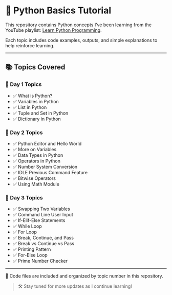 # 🐍 Python Basics Tutorial

This repository contains Python concepts I’ve been learning from the YouTube playlist: [Learn Python Programming](https://www.youtube.com/watch?v=QXeEoD0pB3E&list=PLsyeobzWxl7poL9JTVyndKe62ieoN-MZ3).

Each topic includes code examples, outputs, and simple explanations to help reinforce learning.

---

## 📚 Topics Covered

### 🔰 Day 1 Topics
- ✅ What is Python?
- ✅ Variables in Python
- ✅ List in Python
- ✅ Tuple and Set in Python
- ✅ Dictionary in Python

### 🧠 Day 2 Topics
- ✅ Python Editor and Hello World
- ✅ More on Variables
- ✅ Data Types in Python
- ✅ Operators in Python
- ✅ Number System Conversion
- ✅ IDLE Previous Command Feature
- ✅ Bitwise Operators
- ✅ Using Math Module

### 🚀 Day 3 Topics
- ✅ Swapping Two Variables
- ✅ Command Line User Input
- ✅ If-Elif-Else Statements
- ✅ While Loop
- ✅ For Loop
- ✅ Break, Continue, and Pass
- ✅ Break vs Continue vs Pass
- ✅ Printing Pattern
- ✅ For-Else Loop
- ✅ Prime Number Checker

---

🧾 Code files are included and organized by topic number in this repository.

> 🛠️ Stay tuned for more updates as I continue learning!

